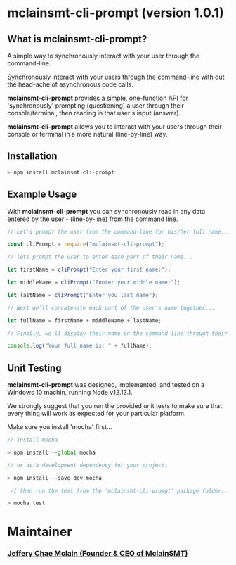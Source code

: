 # **mclainsmt-cli-prompt** (version 1.0.1)

## **What is mclainsmt-cli-prompt?**

A simple way to synchronously interact with your user through the command-line.

Synchronously interact with your users through the command-line with out the head-ache of asynchronous code calls.

**mclainsmt-cli-prompt** provides a simple, one-function API for 'synchronously' prompting (questioning) a user through their console/terminal, then reading in that user's input (answer).  

**mclainsmt-cli-prompt** allows you to interact with your users through their console or terminal in a more natural (line-by-line) way.

## **Installation**

~~~javascript
> npm install mclainsmt-cli-prompt
~~~

## **Example Usage**

With **mclainsmt-cli-prompt** you can synchronously read in any data entered by the user - (line-by-line) from the command line.

~~~javascript
// Let's prompt the user from the command-line for his/her full name...

const cliPrompt = require("mclainsmt-cli-prompt");

// lets prompt the user to enter each part of their name...

let firstName = cliPrompt("Enter your first name:");

let middleName = cliPrompt("Ennter your middle name:");

let lastName = cliPrompt("Enter you last name");

// Next we'll concatenate each part of the user's name together...

let fullName = firstName + middleName + lastName;

// Finally, we'll display their name on the command line through their console or terminal...

console.log("Your full name is: " + fullName);
~~~

## **Unit Testing**

**mclainsmt-cli-prompt** was designed, implemented, and tested on a Windows 10 machin, running Node v12.13.1. 

We strongly suggest that you run the provided unit tests to make sure that every thing will work as expected for your particular platform.

Make sure you install 'mocha' first...
~~~javascript
// install mocha

> npm install --global mocha
~~~

~~~javascript
// or as a development dependency for your project:

> npm install --save-dev mocha
~~~

~~~javascript
 // then run the test from the 'mclainsmt-cli-prompt' package folder...

> mocha test
 ~~~

 # **Maintainer**
 ### [Jeffery Chae Mclain (Founder & CEO of **MclainSMT**)](https://github.com/MclainSMT)
